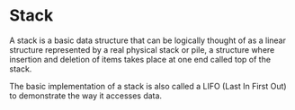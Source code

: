 # Stack

A stack is a basic data structure that can be logically thought of as a linear structure represented by a real physical stack or pile, a structure where insertion and deletion of items takes place at one end called top of the stack.

The basic implementation of a stack is also called a LIFO (Last In First Out) to demonstrate the way it accesses data.